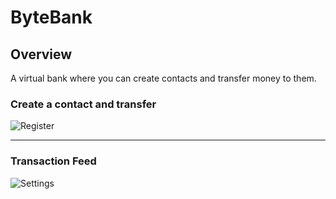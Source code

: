# ByteBank

## Overview

A virtual bank where you can create contacts and transfer money to them.

### Create a contact and transfer

![Register](https://media.giphy.com/media/VIWrOJQsrqEouktun8/giphy.gif)

---

### Transaction Feed

![Settings](https://media.giphy.com/media/ZdCItTs3Wnvr3uF3oU/giphy.gif)
